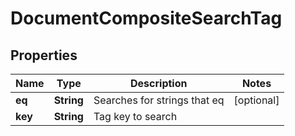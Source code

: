 

# DocumentCompositeSearchTag


## Properties

| Name | Type | Description | Notes |
|------------ | ------------- | ------------- | -------------|
|**eq** | **String** | Searches for strings that eq |  [optional] |
|**key** | **String** | Tag key to search |  |



